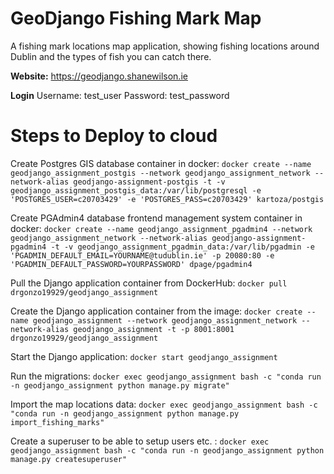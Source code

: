 # GeoDjango Fishing Mark Map

A fishing mark locations map application, showing fishing locations around Dublin and the types of fish you can catch there.

**Website:** https://geodjango.shanewilson.ie

**Login**
Username: test_user
Password: test_password


# Steps to Deploy to cloud

Create Postgres GIS database container in docker:
```docker create --name geodjango_assignment_postgis --network geodjango_assignment_network --network-alias geodjango-assignment-postgis -t -v geodjango_assignment_postgis_data:/var/lib/postgresql -e 'POSTGRES_USER=c20703429' -e 'POSTGRES_PASS=c20703429' kartoza/postgis```

Create PGAdmin4 database frontend management system container in docker:
```docker create --name geodjango_assignment_pgadmin4 --network geodjango_assignment_network --network-alias geodjango-assignment-pgadmin4 -t -v geodjango_assignment_pgadmin_data:/var/lib/pgadmin -e 'PGADMIN_DEFAULT_EMAIL=YOURNAME@tudublin.ie' -p 20080:80 -e 'PGADMIN_DEFAULT_PASSWORD=YOURPASSWORD' dpage/pgadmin4```

Pull the Django application container from DockerHub:
```docker pull drgonzo19929/geodjango_assignment```

Create the Django application container from the image:
```docker create --name geodjango_assignment --network geodjango_assignment_network --network-alias geodjango_assignment -t -p 8001:8001 drgonzo19929/geodjango_assignment```

Start the Django application:
```docker start geodjango_assignment```

Run the migrations:
```docker exec geodjango_assignment bash -c "conda run -n geodjango_assignment python manage.py migrate"```

Import the map locations data:
```docker exec geodjango_assignment bash -c "conda run -n geodjango_assignment python manage.py import_fishing_marks"```

Create a superuser to be able to setup users etc. :
```docker exec geodjango_assignment bash -c "conda run -n geodjango_assignment python manage.py createsuperuser"```

